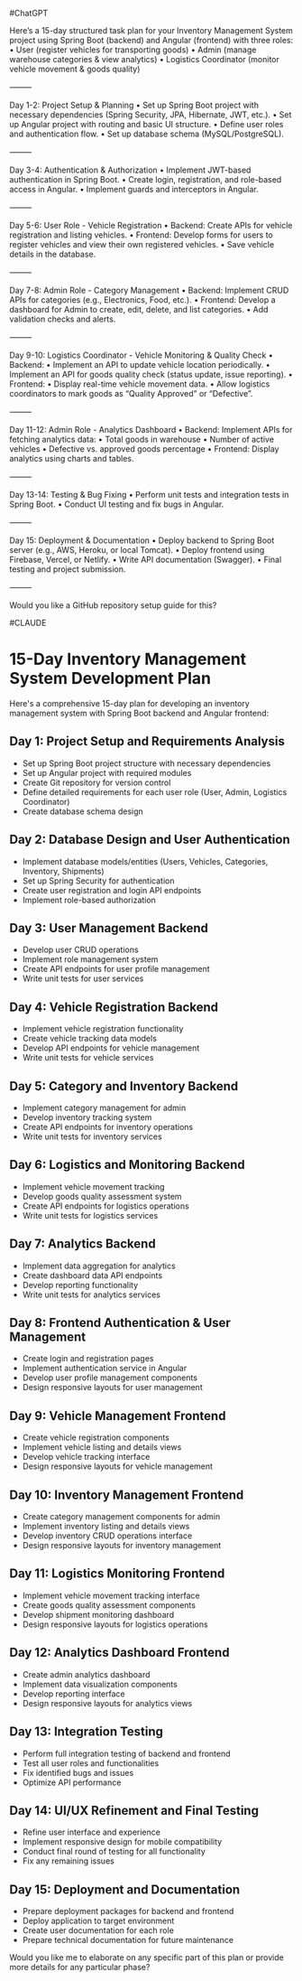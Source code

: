 #ChatGPT

Here’s a 15-day structured task plan for your Inventory Management System project using Spring Boot (backend) and Angular (frontend) with three roles:
	•	User (register vehicles for transporting goods)
	•	Admin (manage warehouse categories & view analytics)
	•	Logistics Coordinator (monitor vehicle movement & goods quality)

⸻

Day 1-2: Project Setup & Planning
	•	Set up Spring Boot project with necessary dependencies (Spring Security, JPA, Hibernate, JWT, etc.).
	•	Set up Angular project with routing and basic UI structure.
	•	Define user roles and authentication flow.
	•	Set up database schema (MySQL/PostgreSQL).

⸻

Day 3-4: Authentication & Authorization
	•	Implement JWT-based authentication in Spring Boot.
	•	Create login, registration, and role-based access in Angular.
	•	Implement guards and interceptors in Angular.

⸻

Day 5-6: User Role - Vehicle Registration
	•	Backend: Create APIs for vehicle registration and listing vehicles.
	•	Frontend: Develop forms for users to register vehicles and view their own registered vehicles.
	•	Save vehicle details in the database.

⸻

Day 7-8: Admin Role - Category Management
	•	Backend: Implement CRUD APIs for categories (e.g., Electronics, Food, etc.).
	•	Frontend: Develop a dashboard for Admin to create, edit, delete, and list categories.
	•	Add validation checks and alerts.

⸻

Day 9-10: Logistics Coordinator - Vehicle Monitoring & Quality Check
	•	Backend:
	•	Implement an API to update vehicle location periodically.
	•	Implement an API for goods quality check (status update, issue reporting).
	•	Frontend:
	•	Display real-time vehicle movement data.
	•	Allow logistics coordinators to mark goods as “Quality Approved” or “Defective”.

⸻

Day 11-12: Admin Role - Analytics Dashboard
	•	Backend: Implement APIs for fetching analytics data:
	•	Total goods in warehouse
	•	Number of active vehicles
	•	Defective vs. approved goods percentage
	•	Frontend: Display analytics using charts and tables.

⸻

Day 13-14: Testing & Bug Fixing
	•	Perform unit tests and integration tests in Spring Boot.
	•	Conduct UI testing and fix bugs in Angular.

⸻

Day 15: Deployment & Documentation
	•	Deploy backend to Spring Boot server (e.g., AWS, Heroku, or local Tomcat).
	•	Deploy frontend using Firebase, Vercel, or Netlify.
	•	Write API documentation (Swagger).
	•	Final testing and project submission.

⸻

Would you like a GitHub repository setup guide for this?

#CLAUDE

# 15-Day Inventory Management System Development Plan

Here's a comprehensive 15-day plan for developing an inventory management system with Spring Boot backend and Angular frontend:

## Day 1: Project Setup and Requirements Analysis
- Set up Spring Boot project structure with necessary dependencies
- Set up Angular project with required modules
- Create Git repository for version control
- Define detailed requirements for each user role (User, Admin, Logistics Coordinator)
- Create database schema design

## Day 2: Database Design and User Authentication
- Implement database models/entities (Users, Vehicles, Categories, Inventory, Shipments)
- Set up Spring Security for authentication
- Create user registration and login API endpoints
- Implement role-based authorization

## Day 3: User Management Backend
- Develop user CRUD operations
- Implement role management system
- Create API endpoints for user profile management
- Write unit tests for user services

## Day 4: Vehicle Registration Backend
- Implement vehicle registration functionality
- Create vehicle tracking data models
- Develop API endpoints for vehicle management
- Write unit tests for vehicle services

## Day 5: Category and Inventory Backend
- Implement category management for admin
- Develop inventory tracking system
- Create API endpoints for inventory operations
- Write unit tests for inventory services

## Day 6: Logistics and Monitoring Backend
- Implement vehicle movement tracking
- Develop goods quality assessment system
- Create API endpoints for logistics operations
- Write unit tests for logistics services

## Day 7: Analytics Backend
- Implement data aggregation for analytics
- Create dashboard data API endpoints
- Develop reporting functionality
- Write unit tests for analytics services

## Day 8: Frontend Authentication & User Management
- Create login and registration pages
- Implement authentication service in Angular
- Develop user profile management components
- Design responsive layouts for user management

## Day 9: Vehicle Management Frontend
- Create vehicle registration components
- Implement vehicle listing and details views
- Develop vehicle tracking interface
- Design responsive layouts for vehicle management

## Day 10: Inventory Management Frontend
- Create category management components for admin
- Implement inventory listing and details views
- Develop inventory CRUD operations interface
- Design responsive layouts for inventory management

## Day 11: Logistics Monitoring Frontend
- Implement vehicle movement tracking interface
- Create goods quality assessment components
- Develop shipment monitoring dashboard
- Design responsive layouts for logistics operations

## Day 12: Analytics Dashboard Frontend
- Create admin analytics dashboard
- Implement data visualization components
- Develop reporting interface
- Design responsive layouts for analytics views

## Day 13: Integration Testing
- Perform full integration testing of backend and frontend
- Test all user roles and functionalities
- Fix identified bugs and issues
- Optimize API performance

## Day 14: UI/UX Refinement and Final Testing
- Refine user interface and experience
- Implement responsive design for mobile compatibility
- Conduct final round of testing for all functionality
- Fix any remaining issues

## Day 15: Deployment and Documentation
- Prepare deployment packages for backend and frontend
- Deploy application to target environment
- Create user documentation for each role
- Prepare technical documentation for future maintenance

Would you like me to elaborate on any specific part of this plan or provide more details for any particular phase?​​​​​​​​​​​​​​​​
